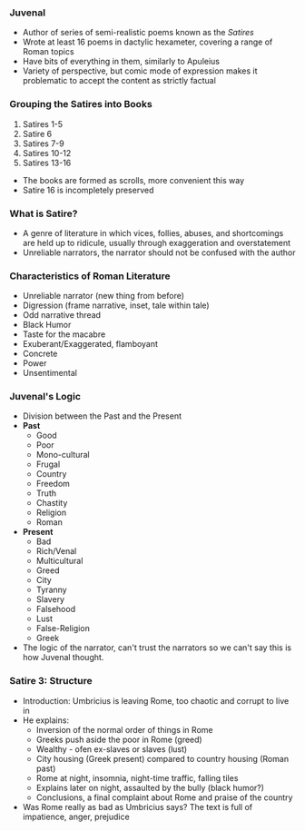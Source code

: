 ### Juvenal
 - Author of series of semi-realistic poems known as the *Satires*
 - Wrote at least 16 poems in dactylic hexameter, covering a range of Roman topics
 - Have bits of everything in them, similarly to Apuleius
 - Variety of perspective, but comic mode of expression makes it problematic to accept the content as strictly factual

### Grouping the Satires into Books
 1. Satires 1-5
 2. Satire 6
 3. Satires 7-9
 4. Satires 10-12
 5. Satires 13-16
 - The books are formed as scrolls, more convenient this way
 - Satire 16 is incompletely preserved

### What is Satire?
 - A genre  of literature in which vices, follies, abuses, and shortcomings are held up to ridicule, usually through exaggeration and overstatement
 - Unreliable narrators, the narrator should not be confused with the author

### Characteristics of Roman Literature
 - Unreliable narrator (new thing from before)
 - Digression (frame narrative, inset, tale within tale)
 - Odd narrative thread
 - Black Humor
 - Taste for the macabre
 - Exuberant/Exaggerated, flamboyant
 - Concrete
 - Power
 - Unsentimental

### Juvenal's Logic
 - Division between the Past and the Present
 - **Past**
	 - Good
	 - Poor
	 - Mono-cultural
	 - Frugal
	 - Country
	 - Freedom
	 - Truth
	 - Chastity
	 - Religion
	 - Roman
 - **Present**
	 - Bad
	 - Rich/Venal
	 - Multicultural
	 - Greed
	 - City
	 - Tyranny
	 - Slavery
	 - Falsehood
	 - Lust
	 - False-Religion
	 - Greek
 - The logic of the narrator, can't trust the narrators so we can't say this is how Juvenal thought.

### Satire 3: Structure
 - Introduction: Umbricius is leaving Rome, too chaotic and corrupt to live in
 - He explains:
	 - Inversion of the normal order of things in Rome
	 - Greeks push aside the poor in Rome (greed)
	 - Wealthy - ofen ex-slaves or slaves (lust)
	 - City housing (Greek present) compared to country housing (Roman past)
	 - Rome at night, insomnia, night-time traffic, falling tiles
	 - Explains later on night, assaulted by the bully (black humor?)
	 - Conclusions, a final complaint about Rome and praise of the country
 - Was Rome really as bad as Umbricius says? The text is full of impatience, anger, prejudice
